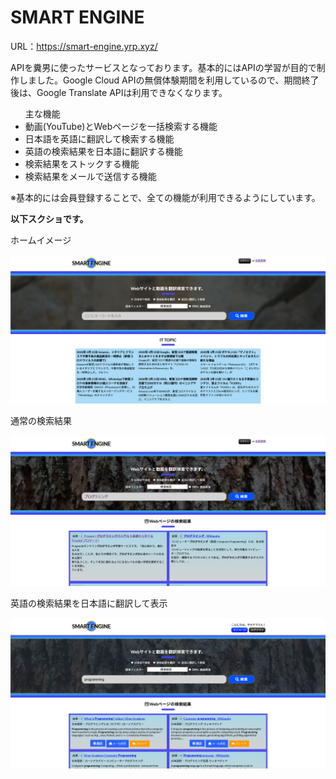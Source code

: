 # SMART ENGINE
URL：<a href="https://smart-engine.yrp.xyz/" target="_blank">https://smart-engine.yrp.xyz/</a>
<p>APIを糞男に使ったサービスとなっております。基本的にはAPIの学習が目的で制作しました。Google Cloud APIの無償体験期間を利用しているので、期間終了後は、Google Translate APIは利用できなくなります。</p>

<ul>主な機能
<li>動画(YouTube)とWebページを一括検索する機能</li>
<li>日本語を英語に翻訳して検索する機能</li>
<li>英語の検索結果を日本語に翻訳する機能</li>
<li>検索結果をストックする機能</li>
<li>検索結果をメールで送信する機能</li>
</ul>

<p>※基本的には会員登録することで、全ての機能が利用できるようにしています。</p>

<strong>以下スクショです。</strong>
<p>ホームイメージ</p>
<img src="./img/top-ui.png" alt="ホームイメージ" />
<p>通常の検索結果</p>
<img src="./img/search-ui.png" alt="通常の検索結果" />
<p>英語の検索結果を日本語に翻訳して表示</p>
<img src="./img/en-search-ui.png" alt="日本語に翻訳して表示" />
